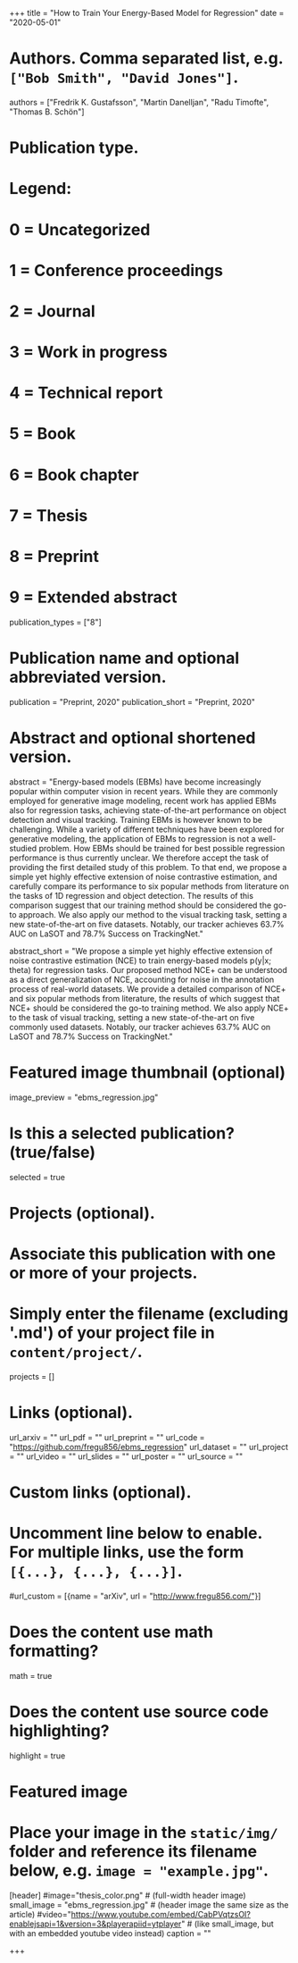 +++
title = "How to Train Your Energy-Based Model for Regression"
date = "2020-05-01"

# Authors. Comma separated list, e.g. `["Bob Smith", "David Jones"]`.
authors = ["Fredrik K. Gustafsson", "Martin Danelljan", "Radu Timofte", "Thomas B. Schön"]

# Publication type.
# Legend:
# 0 = Uncategorized
# 1 = Conference proceedings
# 2 = Journal
# 3 = Work in progress
# 4 = Technical report
# 5 = Book
# 6 = Book chapter
# 7 = Thesis
# 8 = Preprint
# 9 = Extended abstract
publication_types = ["8"]

# Publication name and optional abbreviated version.
publication = "Preprint, 2020"
publication_short = "Preprint, 2020"

# Abstract and optional shortened version.
abstract = "Energy-based models (EBMs) have become increasingly popular within computer vision in recent years. While they are commonly employed for generative image modeling, recent work has applied EBMs also for regression tasks, achieving state-of-the-art performance on object detection and visual tracking. Training EBMs is however known to be challenging. While a variety of different techniques have been explored for generative modeling, the application of EBMs to regression is not a well-studied problem. How EBMs should be trained for best possible regression performance is thus currently unclear. We therefore accept the task of providing the first detailed study of this problem. To that end, we propose a simple yet highly effective extension of noise contrastive estimation, and carefully compare its performance to six popular methods from literature on the tasks of 1D regression and object detection. The results of this comparison suggest that our training method should be considered the go-to approach. We also apply our method to the visual tracking task, setting a new state-of-the-art on five datasets. Notably, our tracker achieves 63.7% AUC on LaSOT and 78.7% Success on TrackingNet."

abstract_short = "We propose a simple yet highly effective extension of noise contrastive estimation (NCE) to train energy-based models p(y|x; theta) for regression tasks. Our proposed method NCE+ can be understood as a direct generalization of NCE, accounting for noise in the annotation process of real-world datasets. We provide a detailed comparison of NCE+ and six popular methods from literature, the results of which suggest that NCE+ should be considered the go-to training method. We also apply NCE+ to the task of visual tracking, setting a new state-of-the-art on five commonly used datasets. Notably, our tracker achieves 63.7% AUC on LaSOT and 78.7% Success on TrackingNet."

# Featured image thumbnail (optional)
image_preview = "ebms_regression.jpg"

# Is this a selected publication? (true/false)
selected = true

# Projects (optional).
#   Associate this publication with one or more of your projects.
#   Simply enter the filename (excluding '.md') of your project file in `content/project/`.
projects = []

# Links (optional).
url_arxiv = ""
url_pdf = ""
url_preprint = ""
url_code = "https://github.com/fregu856/ebms_regression"
url_dataset = ""
url_project = ""
url_video = ""
url_slides = ""
url_poster = ""
url_source = ""

# Custom links (optional).
#   Uncomment line below to enable. For multiple links, use the form `[{...}, {...}, {...}]`.
#url_custom = [{name = "arXiv", url = "http://www.fregu856.com/"}]

# Does the content use math formatting?
math = true

# Does the content use source code highlighting?
highlight = true

# Featured image
# Place your image in the `static/img/` folder and reference its filename below, e.g. `image = "example.jpg"`.
[header]
#image="thesis_color.png" # (full-width header image)
small_image = "ebms_regression.jpg" # (header image the same size as the article)
#video="https://www.youtube.com/embed/CabPVqtzsOI?enablejsapi=1&version=3&playerapiid=ytplayer" # (like small_image, but with an embedded youtube video instead)
caption = ""

+++

